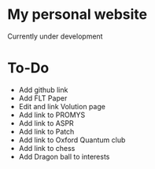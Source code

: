 # My personal website

Currently under development

# To-Do

- Add github link
- Add FLT Paper
- Edit and link Volution page
- Add link to PROMYS
- Add link to ASPR
- Add link to Patch
- Add link to Oxford Quantum club
- Add link to chess
- Add Dragon ball to interests
